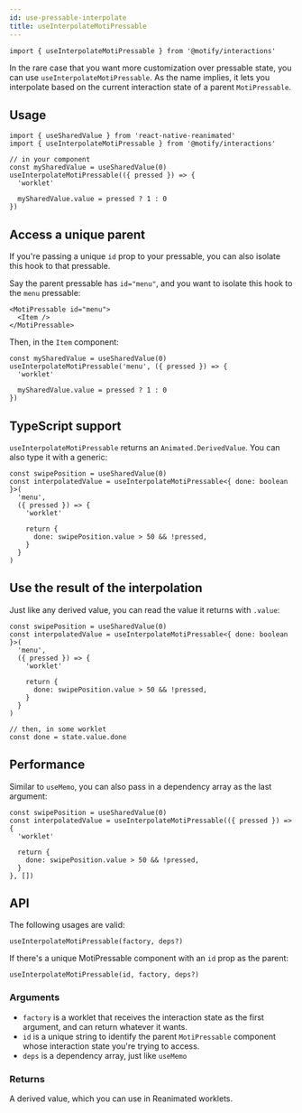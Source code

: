 ```yaml
---
id: use-pressable-interpolate
title: useInterpolateMotiPressable
---
```


```tsx
import { useInterpolateMotiPressable } from '@motify/interactions'
```

In the rare case that you want more customization over pressable state, you can use `useInterpolateMotiPressable`. As the name implies, it lets you interpolate based on the current interaction state of a parent `MotiPressable`.

## Usage

```tsx
import { useSharedValue } from 'react-native-reanimated'
import { useInterpolateMotiPressable } from '@motify/interactions'

// in your component
const mySharedValue = useSharedValue(0)
useInterpolateMotiPressable(({ pressed }) => {
  'worklet'

  mySharedValue.value = pressed ? 1 : 0
})
```

## Access a unique parent

If you're passing a unique `id` prop to your pressable, you can also isolate this hook to that pressable.

Say the parent pressable has `id="menu"`, and you want to isolate this hook to the `menu` pressable:

```tsx
<MotiPressable id="menu">
  <Item />
</MotiPressable>
```

Then, in the `Item` component:

```tsx
const mySharedValue = useSharedValue(0)
useInterpolateMotiPressable('menu', ({ pressed }) => {
  'worklet'

  mySharedValue.value = pressed ? 1 : 0
})
```

## TypeScript support

`useInterpolateMotiPressable` returns an `Animated.DerivedValue`. You can also type it with a generic:

```tsx
const swipePosition = useSharedValue(0)
const interpolatedValue = useInterpolateMotiPressable<{ done: boolean }>(
  'menu',
  ({ pressed }) => {
    'worklet'

    return {
      done: swipePosition.value > 50 && !pressed,
    }
  }
)
```

## Use the result of the interpolation

Just like any derived value, you can read the value it returns with `.value`:

```tsx
const swipePosition = useSharedValue(0)
const interpolatedValue = useInterpolateMotiPressable<{ done: boolean }>(
  'menu',
  ({ pressed }) => {
    'worklet'

    return {
      done: swipePosition.value > 50 && !pressed,
    }
  }
)

// then, in some worklet
const done = state.value.done
```

## Performance

Similar to `useMemo`, you can also pass in a dependency array as the last argument:

```tsx
const swipePosition = useSharedValue(0)
const interpolatedValue = useInterpolateMotiPressable(({ pressed }) => {
  'worklet'

  return {
    done: swipePosition.value > 50 && !pressed,
  }
}, [])
```

## API

The following usages are valid:

```tsx
useInterpolateMotiPressable(factory, deps?)
```

If there's a unique MotiPressable component with an `id` prop as the parent:

```tsx
useInterpolateMotiPressable(id, factory, deps?)
```

### Arguments

- `factory` is a worklet that receives the interaction state as the first argument, and can return whatever it wants.
- `id` is a unique string to identify the parent `MotiPressable` component whose interaction state you're trying to access.
- `deps` is a dependency array, just like `useMemo`

### Returns

A derived value, which you can use in Reanimated worklets.
